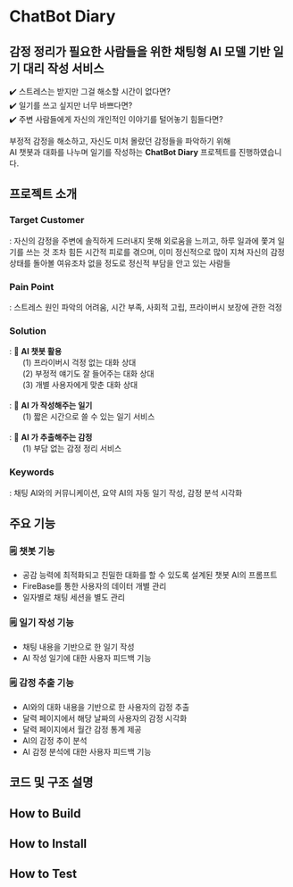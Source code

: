 # **ChatBot Diary**
## 감정 정리가 필요한 사람들을 위한 채팅형 AI 모델 기반 일기 대리 작성 서비스
✔️ 스트레스는 받지만 그걸 해소할 시간이 없다면? <br>
✔️ 일기를 쓰고 싶지만 너무 바쁘다면? <br>
✔️ 주변 사람들에게 자신의 개인적인 이야기를 털어놓기 힘들다면? <br>

부정적 감정을 해소하고, 자신도 미처 몰랐던 감정들을 파악하기 위해<br>
AI 챗봇과 대화를 나누며 일기를 작성하는 **ChatBot Diary** 프로젝트를 진행하였습니다.

## 프로젝트 소개
### Target Customer
: 자신의 감정을 주변에 솔직하게 드러내지 못해 외로움을 느끼고, 하루 일과에 쫓겨 일기를 쓰는 것 조차 힘든 시간적 피로를 겪으며, 이미 정신적으로 많이 지쳐 자신의 감정 상태를 돌아볼 여유조차 없을 정도로 정신적 부담을 안고 있는 사람들
### Pain Point
: 스트레스 원인 파악의 어려움, 시간 부족, 사회적 고립, 프라이버시 보장에 관한 걱정
### Solution
: 💚 **AI 챗봇 활용** <br>
  &nbsp;&nbsp;&nbsp;&nbsp;&nbsp; (1) 프라이버시 걱정 없는 대화 상대 <br>
  &nbsp;&nbsp;&nbsp;&nbsp;&nbsp; (2) 부정적 얘기도 잘 들어주는 대화 상대 <br>
  &nbsp;&nbsp;&nbsp;&nbsp;&nbsp; (3) 개별 사용자에게 맞춘 대화 상대 <br><br>
: 💚 **AI 가 작성해주는 일기** <br>
  &nbsp;&nbsp;&nbsp;&nbsp;&nbsp; (1) 짧은 시간으로 쓸 수 있는 일기 서비스 <br><br>
: 💚 **AI 가 추출해주는 감정** <br>
  &nbsp;&nbsp;&nbsp;&nbsp;&nbsp; (1) 부담 없는 감정 정리 서비스<br>
### Keywords
: 채팅 AI와의 커뮤니케이션, 요약 AI의 자동 일기 작성, 감정 분석 시각화

## 주요 기능
### 🗒️ **챗봇 기능**
  - 공감 능력에 최적화되고 친밀한 대화를 할 수 있도록 설계된 챗봇 AI의 프롬프트
  - FireBase를 통한 사용자의 데이터 개별 관리
  - 일자별로 채팅 세션을 별도 관리 <br>
  
### 🗒️ **일기 작성 기능** 
  - 채팅 내용을 기반으로 한 일기 작성
  - AI 작성 일기에 대한 사용자 피드백 기능 <br>
  
### 🗒️ **감정 추출 기능** 
  - AI와의 대화 내용을 기반으로 한 사용자의 감정 추출
  - 달력 페이지에서 해당 날짜의 사용자의 감정 시각화
  - 달력 페이지에서 월간 감정 통계 제공
  - AI의 감정 추이 분석
  - AI 감정 분석에 대한 사용자 피드백 기능 <br>
## 코드 및 구조 설명

## How to Build

## How to Install

## How to Test
